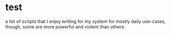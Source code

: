 # test
a list of scripts that I enjoy writing for my system for mostly daily use-cases, though, some are more powerful and violent than others.
